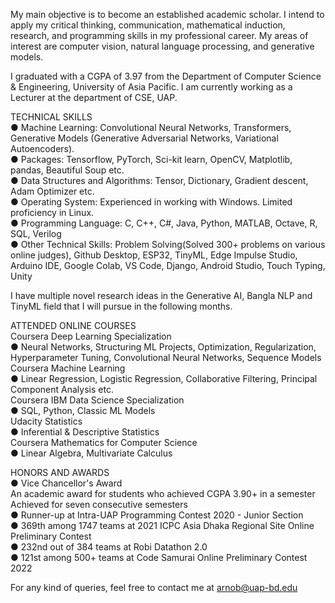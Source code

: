 My main objective is to become an established academic scholar. I intend to apply my critical thinking, communication, mathematical induction, research, and programming skills in my professional career. My areas of interest are computer vision, natural language processing, and generative models.

I graduated with a CGPA of 3.97 from the Department of Computer Science & Engineering, University of Asia Pacific. I am currently working as a Lecturer at the department of CSE, UAP.

TECHNICAL SKILLS <br />
●	Machine Learning: Convolutional Neural Networks, Transformers, Generative Models (Generative Adversarial Networks, Variational Autoencoders). <br />
●	Packages: Tensorflow, PyTorch, Sci-kit learn, OpenCV, Matplotlib, pandas, Beautiful Soup etc. <br />
●	Data Structures and Algorithms: Tensor, Dictionary, Gradient descent, Adam Optimizer etc. <br />
●	Operating System: Experienced in working with Windows. Limited proficiency in Linux. <br />
●	Programming Language: C, C++, C#, Java, Python, MATLAB, Octave, R, SQL, Verilog <br />
●	Other Technical Skills: Problem Solving(Solved 300+ problems on various online judges), Github Desktop, ESP32, TinyML, Edge Impulse Studio, Arduino IDE, Google Colab, VS Code, Django, Android Studio, Touch Typing, Unity <br />

I have multiple novel research ideas in the Generative AI, Bangla NLP and TinyML field that I will pursue in the following months.

ATTENDED ONLINE COURSES <br />
Coursera Deep Learning Specialization <br />
●	Neural Networks,  Structuring ML Projects,  Optimization,  Regularization,  Hyperparameter Tuning,  Convolutional Neural Networks, Sequence Models <br />
Coursera Machine Learning<br />
●	Linear Regression, Logistic Regression, Collaborative Filtering, Principal Component Analysis etc.<br />
Coursera IBM Data Science Specialization<br />
●	SQL, Python, Classic ML Models<br />
Udacity Statistics<br />
●	Inferential & Descriptive Statistics<br />
Coursera Mathematics for Computer Science<br />
●	Linear Algebra, Multivariate Calculus<br />

HONORS AND AWARDS<br />
●	Vice Chancellor's Award<br />
An academic award for students who achieved CGPA 3.90+ in a semester<br />
Achieved for seven consecutive semesters<br />
●	Runner-up at Intra-UAP Programming Contest 2020 - Junior Section<br />
●	369th among 1747 teams at 2021 ICPC Asia Dhaka Regional Site Online Preliminary Contest<br />
●	232nd out of 384 teams at Robi Datathon 2.0<br />
●	121st among 500+ teams at Code Samurai Online Preliminary Contest 2022<br />

For any kind of queries, feel free to contact me at arnob@uap-bd.edu

<!--
**Codernob/Codernob** is a ✨ _special_ ✨ repository because its `README.md` (this file) appears on your GitHub profile.

Here are some ideas to get you started:

- 🔭 I’m currently working on ...
- 🌱 I’m currently learning ...
- 👯 I’m looking to collaborate on ...
- 🤔 I’m looking for help with ...
- 💬 Ask me about ...
- 📫 How to reach me: ...
- 😄 Pronouns: ...
- ⚡ Fun fact: ...
-->
